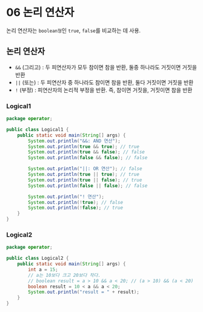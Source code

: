 # 06 논리 연산자
논리 연산자는 `boolean형`인 `true`, `false`를 비교하는 데 사용.

## 논리 연산자
- `&&` (그리고) : 두 피연산자가 모두 참이면 참을 반환, 둘중 하나라도 거짓이면 거짓을 반환 
- `||` (또는) : 두 피연산자 중 하나라도 참이면 참을 반환, 둘다 거짓이면 거짓을 반환
- `!` (부정) : 피연산자의 논리적 부정을 반환. 즉, 참이면 거짓을, 거짓이면 참을 반환

### Logical1
```java
package operator;

public class Logical1 {
    public static void main(String[] args) {
        System.out.println("&&: AND 연산");
        System.out.println(true && true); // true
        System.out.println(true && false); // false
        System.out.println(false && false); // false

        System.out.println("||: OR 연산"); // false
        System.out.println(true || true); // true
        System.out.println(true || false); // true
        System.out.println(false || false); // false

        System.out.println("! 연산");
        System.out.println(!true); // false
        System.out.println(!false); // true
    }
}
```

### Logical2
```java
package operator;

public class Logical2 {
    public static void main(String[] args) {
        int a = 15;
        // a는 10보다 크고 20보다 작다.
        // boolean result = a > 10 && a < 20; // (a > 10) && (a < 20)
        boolean result = 10 < a && a < 20;
        System.out.println("result = " + result);
    }
}
```